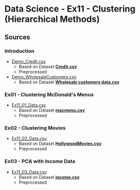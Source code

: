 # Data Science - Ex11 - Clustering (Hierarchical Methods)

## Sources

### Introduction

- [Demo_Credit.csv](./Demo_Credit.csv)
  - Based on Dataset [**Credit.csv**](https://github.com/reisanar/datasets/blob/master/Credit.csv)
  - Preprocessed
- [Demo_WholesaleCustomers.csv](./Demo_WholesaleCustomers.csv)
  - Based on Dataset [**Wholesale customers data.csv**](https://archive.ics.uci.edu/ml/machine-learning-databases/00292/Wholesale%20customers%20data.csv)

### Ex01 - Clustering McDonald's Menus

- [Ex11_01_Data.csv](./Ex11_01_Data.csv)
  - Based on Dataset [**macmenu.csv**](https://github.com/reisanar/datasets/blob/master/macmenu.csv)
  - Preprocessed

### Ex02 - Clustering Movies

- [Ex11_02_Data.csv](./Ex11_02_Data.csv)
  - Based on Dataset [**HollywoodMovies.csv**](https://github.com/reisanar/datasets/blob/master/HollywoodMovies.csv)
  - Preprocessed

### Ex03 - PCA with Income Data

- [Ex11_03_Data.csv](./Ex11_03_Data.csv)
  - Based on Dataset [**income.csv**](https://github.com/reisanar/datasets/blob/master/income.csv)
  - Preprocessed
